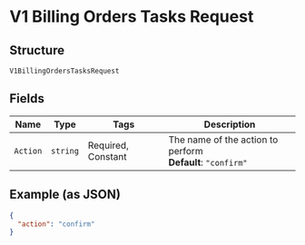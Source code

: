 
# V1 Billing Orders Tasks Request

## Structure

`V1BillingOrdersTasksRequest`

## Fields

| Name | Type | Tags | Description |
|  --- | --- | --- | --- |
| `Action` | `string` | Required, Constant | The name of the action to perform<br>**Default**: `"confirm"` |

## Example (as JSON)

```json
{
  "action": "confirm"
}
```

